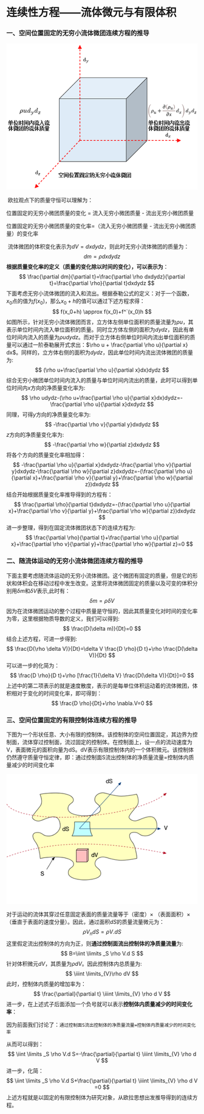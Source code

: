 # 连续性方程——流体微元与有限体积

### 一、空间位置固定的无穷小流体微团连续方程的推导

<p align="center">
    <img src="./images/weituan1.png">
</p>


 欧拉观点下的质量守恒可以理解为：

位置固定的无穷小微团质量的变化 =  流入无穷小微团质量 - 流出无穷小微团质量

位置固定的无穷小微团质量的变化率=（流入无穷小微团质量 - 流出无穷小微团质量）的变化率

 流体微团的体积变化表示为$dV=dxdydz$，则此时无穷小流体微团的质量为：
$$
dm=\rho dxdydz
$$
  **根据质量变化率的定义（质量的变化除以时间的变化），可以表示为**：
$$
\frac{\partial dm}{\partial t}=\frac{\partial \rho dxdydz}{\partial t}=\frac{\partial \rho}{\partial t}dxdydz
$$
下面考虑无穷小流体微团的流入和流出。根据泰勒公式的定义：对于一个函数，$x_0$点的值为$f(x_0)$，那么$x_0+h$的值可以通过下述方程求得：
$$
f(x_0+h) \approx f(x_0)+f^`(x_0)h
$$
如图所示，针对无穷小流体微团而言，立方体左侧单位面积的质量流量为$\rho u$，其表示单位时间内流入单位面积的质量。同时立方体左侧的面积为$dydz$，因此有单位时间内流入的质量为$\rho u dy dz$。而对于立方体右侧单位时间内流出单位面积的质量可以通过一阶泰勒展开式求出：$\rho u + \frac{\partial \rho u}{\partial x} dx$。同样的，立方体右侧的面积为$dydz$，因此单位时间内流出流体微团的质量为:
$$
(\rho u+\frac{\partial \rho u}{\partial x}dx)dydz
$$
综合无穷小微团单位时间内流入的质量与单位时间内流出的质量，此时可以得到单位时间内$x$方向的净质量变化率为:
$$
\rho udydz-(\rho u+\frac{\partial \rho u}{\partial x}dx)dydz=-\frac{\partial \rho u}{\partial x}dxdydz
$$
同理，可得$y$方向的净质量变化率为:
$$
-\frac{\partial \rho v}{\partial y}dxdydz
$$
$z$方向的净质量变化率为:
$$
-\frac{\partial \rho w}{\partial z}dxdydz
$$
将各个方向的质量变化率相加得：
$$
-\frac{\partial \rho u}{\partial x}dxdydz-\frac{\partial \rho v}{\partial y}dxdydz-\frac{\partial \rho w}{\partial z}dxdydz=-(\frac{\partial \rho u}{\partial x}+\frac{\partial \rho v}{\partial y}+\frac{\partial \rho w}{\partial z})dxdydz
$$
结合开始根据质量变化率推导得到的方程有：
$$
\frac{\partial \rho}{\partial t}dxdydz=-(\frac{\partial \rho u}{\partial x}+\frac{\partial \rho v}{\partial y}+\frac{\partial \rho w}{\partial z})dxdydz
$$
进一步整理，得到在固定流体微团状态下的连续方程为:
$$
\frac{\partial \rho}{\partial t}+\frac{\partial \rho u}{\partial x}+\frac{\partial \rho v}{\partial y}+\frac{\partial \rho w}{\partial z}=0
$$


### 二、随流体运动的无穷小流体微团连续方程的推导

下面主要考虑随流体运动的无穷小流体微团。这个微团有固定的质量，但是它的形状和体积会在移动过程中发生改变。这里将流体微团固定的质量以及可变的体积分别用$\delta m$和$\delta V$表示,此时有：
$$
\delta m=\rho \delta V
$$
因为在流体微团运动的整个过程中质量是守恒的，因此其质量变化对时间的变化率为零，这里根据物质导数的定义，我们可以得到:
$$
\frac{D(\delta m)}{Dt}=0
$$
结合上述方程，可进一步得到:
$$
\frac{D(\rho \delta V)}{Dt}=\delta V \frac{D \rho}{D t}+\rho \frac{D(\delta V)}{Dt}
$$
可以进一步的化简为：
$$
\frac{D \rho}{D t}+\rho [\frac{1}{\delta V} \frac{D(\delta V)}{Dt}]=0
$$
上述中的第二项表示的就是速度散度，表示的是每单位体积运动着的流体微团，体积相对于变化的时间变化率，即可得到：
$$
\frac{D \rho}{Dt}+\rho \nabla.V=0
$$


### 三、空间位置固定的有限控制体连续方程的推导

下图为一个形状任意、大小有限的控制体。该控制体的空间位置固定，其边界为控制面，流体穿过控制面，流过固定的控制体。在控制面上，设一点的流动速度为V，表面微元的面积向量为dS。dV表示有限控制体内的一个体积微元。该控制体仍然遵守质量守恒定律，即：通过控制面S流出控制体的净质量流量=控制体内质量减少的时间变化率

<p align="center">
  <img src="./images/controlVolume.png" />
</p>

对于运动的流体其穿过任意固定表面的质量流量等于（密度）$\times$ （表面面积）$\times$（垂直于表面的速度分量）。因此，通过面积$dS$的质量流量微元为：
$$
\rho V_n dS=\rho V.dS
$$
这里假定流出控制体的方向为正，则**通过控制面流出控制体的净质量流量**为:
$$
B=\iint \limits _S \rho V.d S
$$
针对体积微元$dV$，其质量为$\rho dV$。因此控制体内总质量为:
$$
\iiint \limits_{V}\rho dV
$$
此时，控制体内质量的增加率为：
$$
\frac{\partial}{\partial t} \iiint \limits_{V} \rho d V
$$
进一步，在上述式子后面添加一个负号就可以表示**控制体内质量减少的时间变化率**：

因为前面我们讨论了：`通过控制面S流出控制体的净质量流量=控制体内质量减少的时间变化率`

从而可以得到：
$$
\iint \limits _S \rho V.d S=-\frac{\partial}{\partial t} \iiint \limits_{V} \rho d V
$$
进一步，化简：
$$
\iint \limits _S \rho V.d S+\frac{\partial}{\partial t} \iiint \limits_{V} \rho d V =0
$$
上述方程就是以固定的有限控制体为研究对象，从欧拉思想出发推导得到的连续方程。



